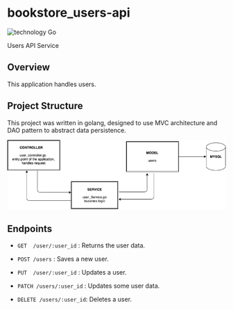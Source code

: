 # bookstore_users-api

![technology Go](https://img.shields.io/badge/technology-go-blue.svg)

Users API Service

## Overview

This application handles users.

## Project Structure

This project was written in golang, designed to use MVC architecture and DAO pattern to abstract data persistence.

![alt](assets/users_diagram.png)


## Endpoints

- `GET  /user/:user_id` : Returns the user data.
  
- `POST /users` : Saves a new user. 
  
- `PUT  /user/:user_id` : Updates a user.
  
- `PATCH /users/:user_id` : Updates some user data. 
  
- `DELETE /users/:user_id`: Deletes a user.

